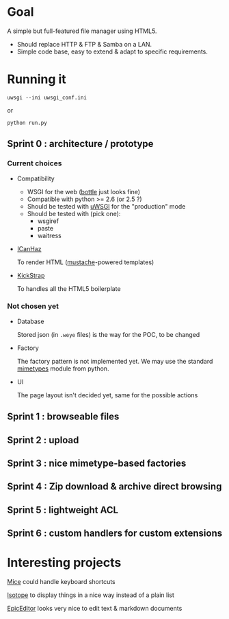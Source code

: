 # Goal

A simple but full-featured file manager using HTML5.

- Should replace HTTP & FTP & Samba on a LAN.
- Simple code base, easy to extend & adapt to specific requirements.


# Running it

    uwsgi --ini uwsgi_conf.ini

or

    python run.py


## Sprint 0 : architecture / prototype

### Current choices

- Compatibility

    - WSGI for the web ([bottle](http://bottlepy.org/docs/dev/) just looks fine)
    - Compatible with python >= 2.6 (or 2.5 ?)
    - Should be tested with [uWSGI](http://projects.unbit.it/uwsgi/) for the "production" mode
    - Should be tested with (pick one):
        - wsgiref
        - paste
        - waitress

- [ICanHaz](http://icanhazjs.com/)

    To render HTML ([mustache](http://mustache.github.com/mustache.5.html)-powered templates)

- [KickStrap](http://getkickstrap.com/docs/1.1/first-steps/)

    To handles all the HTML5 boilerplate

### Not chosen yet

- Database

    Stored json (in `.weye` files) is the way for the POC, to be changed

- Factory

    The factory pattern is not implemented yet. We may use the standard [mimetypes](http://docs.python.org/2/library/mimetypes.html) module from python.

- UI
    
    The page layout isn't decided yet, same for the possible actions

## Sprint 1 : browseable files

## Sprint 2 : upload

## Sprint 3 : nice mimetype-based factories

## Sprint 4 : Zip download & archive direct browsing

## Sprint 5 : lightweight ACL

## Sprint 6 : custom handlers for custom extensions


# Interesting projects

[Mice](http://craig.is/killing/mice) could handle keyboard shortcuts

[Isotope](http://isotope.metafizzy.co/index.html) to display things in a nice way instead of a plain list

[EpicEditor](http://oscargodson.github.com/EpicEditor/) looks very nice to edit text & markdown documents